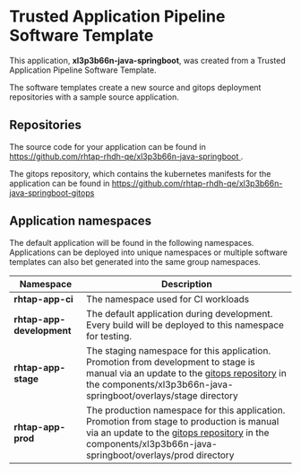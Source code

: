 # Trusted Application Pipeline Software Template

This application, **xl3p3b66n-java-springboot**, was created from a Trusted Application Pipeline Software Template.

The software templates create a new source and gitops deployment repositories with a sample source application. 

## Repositories

The source code for your application can be found in [https://github.com/rhtap-rhdh-qe/xl3p3b66n-java-springboot ](https://github.com/rhtap-rhdh-qe/xl3p3b66n-java-springboot ).
 
The gitops repository, which contains the kubernetes manifests for the application can be found in 
[https://github.com/rhtap-rhdh-qe/xl3p3b66n-java-springboot-gitops ](https://github.com/rhtap-rhdh-qe/xl3p3b66n-java-springboot-gitops ) 

## Application namespaces 

The default application will be found in the following namespaces. Applications can be deployed into unique namespaces or multiple software templates can also bet generated into the same group namespaces.  

|  Namespace   |  Description   |  
| -------- | -------- |
| **rhtap-app-ci** | The namespace used for CI workloads |
| **rhtap-app-development** | The default application during development. Every build will be deployed to this namespace for testing. |
| **rhtap-app-stage** | The staging namespace for this application. Promotion from development to stage is manual via an update to the [gitops repository](https://github.com/rhtap-rhdh-qe/xl3p3b66n-java-springboot-gitops ) in the components/xl3p3b66n-java-springboot/overlays/stage directory |
| **rhtap-app-prod** | The production namespace for this application. Promotion from stage to production is manual via an update to the [gitops repository](https://github.com/rhtap-rhdh-qe/xl3p3b66n-java-springboot-gitops ) in the components/xl3p3b66n-java-springboot/overlays/prod directory |
